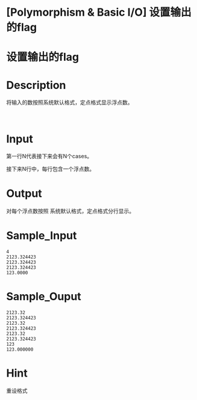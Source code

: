 # [Polymorphism & Basic I/O] 设置输出的flag

# 设置输出的flag

# Description
<p>将输入的数按照系统默认格式，定点格式显示浮点数。</p>
<p>&nbsp;</p>

# Input
<p>第一行N代表接下来会有N个cases。</p>
<p>接下来N行中，每行包含一个浮点数。</p>

# Output
<p>对每个浮点数按照 系统默认格式，定点格式分行显示。</p>

# Sample_Input
```
4
2123.324423
2123.324423
2123.324423
123.0000

```

# Sample_Ouput
```
2123.32
2123.324423
2123.32
2123.324423
2123.32
2123.324423
123
123.000000

```

# Hint
<p>重设格式</p>

